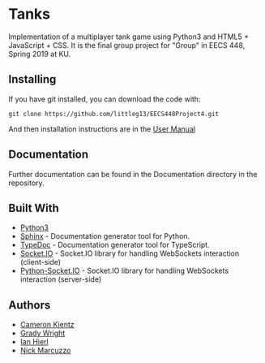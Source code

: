 # Tanks

Implementation of a multiplayer tank game using Python3 and HTML5 + JavaScript + CSS.
It is the final group project for "Group" in EECS 448, Spring 2019 at KU.

## Installing

If you have git installed, you can download the code with:

```
git clone https://github.com/littleg13/EECS448Project4.git
```

And then installation instructions are in the [User Manual](Documentation/UserManual.md)

## Documentation

Further documentation can be found in the Documentation directory in the repository.

## Built With

* [Python3](https://www.python.org/)
* [Sphinx](http://www.sphinx-doc.org/en/master/) - Documentation generator tool for Python.
* [TypeDoc](https://typedoc.org/) - Documentation generator tool for TypeScript.
* [Socket.IO](https://socket.io/) - Socket.IO library for handling WebSockets interaction (client-side)
* [Python-Socket.IO](https://python-socketio.readthedocs.io/en/latest/index.html) - Socket.IO library for handling WebSockets interaction (server-side)

## Authors

* [Cameron Kientz](https://github.com/C256k145)
* [Grady Wright](https://github.com/littleg13)
* [Ian Hierl](https://github.com/IanHierl)
* [Nick Marcuzzo](https://github.com/Cuzzo01)
